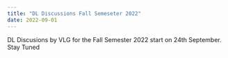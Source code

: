 ```yaml
---
title: "DL Discussions Fall Semeseter 2022"
date: 2022-09-01
---
```


DL Discusions by VLG for the Fall Semester 2022 start on 24th September. Stay Tuned